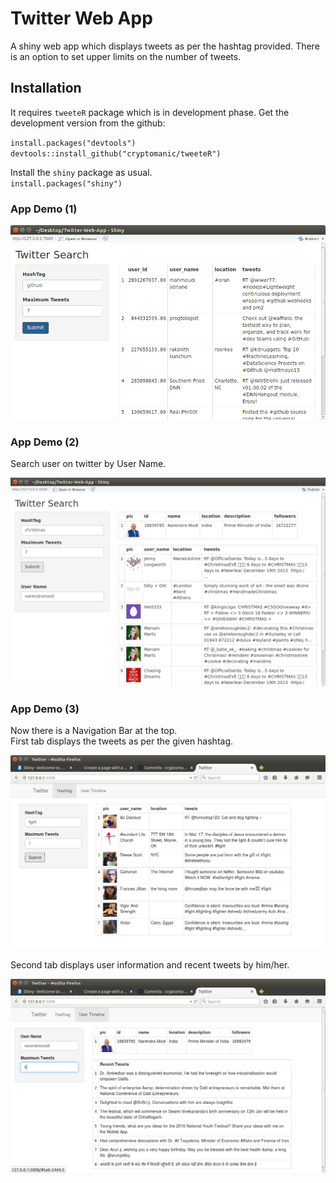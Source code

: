 # Twitter Web App

A shiny web app which displays tweets as per the hashtag provided. There is an option
to set upper limits on the number of tweets. 

## Installation

It requires `tweeteR` package which is in development phase.
Get the development version from the github:

`install.packages("devtools")`<br>
`devtools::install_github("cryptomanic/tweeteR")`

Install the `shiny` package as usual.<br>
`install.packages("shiny")`

### App Demo (1)

![alt tag](https://github.com/cryptomanic/Twitter-Web-App/blob/master/www/demo.png)

### App Demo (2)

Search user on twitter by User Name.

![alt tag](https://github.com/cryptomanic/Twitter-Web-App/blob/master/www/demo2.png)

### App Demo (3)

Now there is a Navigation Bar at the top.<br>
First tab displays the tweets as per the given hashtag.

![alt tag](https://github.com/cryptomanic/Twitter-Web-App/blob/master/www/demo3.png)

Second tab displays user information and recent tweets by him/her.

![alt tag](https://github.com/cryptomanic/Twitter-Web-App/blob/master/www/demo4.png)
